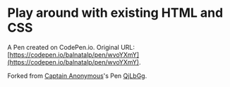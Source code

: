 # Play around with existing HTML and CSS

A Pen created on CodePen.io. Original URL: [https://codepen.io/balnatalp/pen/wvoYXmY](https://codepen.io/balnatalp/pen/wvoYXmY).



Forked from [Captain Anonymous](http://codepen.io/anon/)'s Pen [QjLbGg](http://codepen.io/anon/pen/QjLbGg/).
